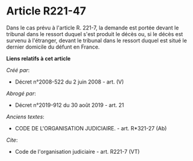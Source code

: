 # Article R221-47

Dans le cas prévu à l'article R. 221-7, la demande est portée devant le tribunal dans le ressort duquel s'est produit le
décès ou, si le décès est survenu à l'étranger, devant le tribunal dans le ressort duquel est situé le dernier domicile du
défunt en France.

**Liens relatifs à cet article**

_Créé par_:

  - Décret n°2008-522 du 2 juin 2008 - art. (V)

_Abrogé par_:

  - Décret n°2019-912 du 30 août 2019 - art. 21

_Anciens textes_:

  - CODE DE L'ORGANISATION JUDICIAIRE. - art. R*321-27 (Ab)

_Cite_:

  - Code de l'organisation judiciaire - art. R221-7 (VT)

